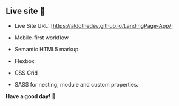 ## Live site 🚀
- Live Site URL: [https://aldothedev.github.io/LandingPage-App/]

- Mobile-first workflow
- Semantic HTML5 markup
- Flexbox
- CSS Grid
- SASS for nesting, module and custom properties.

**Have a good day!** 🚀
